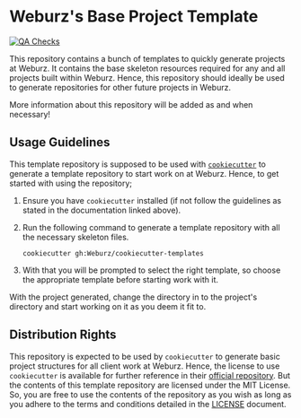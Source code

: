 # Weburz's Base Project Template

[![QA Checks](https://github.com/Weburz/cookiecutter-templates/actions/workflows/qa-check.yml/badge.svg)](https://github.com/Weburz/cookiecutter-templates/actions/workflows/qa-check.yml)

This repository contains a bunch of templates to quickly generate projects at
Weburz. It contains the base skeleton resources required for any and all
projects built within Weburz. Hence, this repository should ideally be used to
generate repositories for other future projects in Weburz.

More information about this repository will be added as and when necessary!

## Usage Guidelines

This template repository is supposed to be used with
[`cookiecutter`](https://cookiecutter.readthedocs.io) to generate a template
repository to start work on at Weburz. Hence, to get started with using the
repository;

1. Ensure you have `cookiecutter` installed (if not follow the guidelines as
   stated in the documentation linked above).
2. Run the following command to generate a template repository with all the
   necessary skeleton files.

   ```console
   cookiecutter gh:Weburz/cookiecutter-templates
   ```

3. With that you will be prompted to select the right template, so choose the
   appropriate template before starting work with it.

With the project generated, change the directory in to the project's directory
and start working on it as you deem it fit to.

## Distribution Rights

This repository is expected to be used by `cookiecutter` to generate basic
project structures for all client work at Weburz. Hence, the license to use
`cookiecutter` is available for further reference in their
[official repository](https://github.com/cookiecutter/cookiecutter). But the
contents of this template repository are licensed under the MIT License. So, you
are free to use the contents of the repository as you wish as long as you adhere
to the terms and conditions detailed in the [LICENSE](./LICENSE) document.
